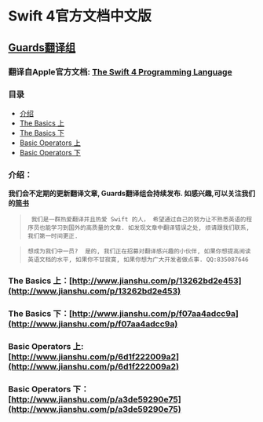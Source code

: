 # Swift 4官方文档中文版
## [Guards翻译组](http://www.jianshu.com/u/e6c8dda77e26)

### 翻译自Apple官方文档:  [The Swift 4 Programming Language ]( https://developer.apple.com/library/content/documentation/Swift/Conceptual/Swift_Programming_Language/index.html#//apple_ref/doc/uid/TP40014097-CH3-ID0)

### 目录
* [介绍](#介绍)
* [The Basics 上](#TheBasics1)
* [The Basics 下](#TheBasics2)
* [Basic Operators 上](#BasicOperators1)
* [Basic Operators 下](#BasicOperators2)

### <a id="介绍"></a> 介绍：
 **我们会不定期的更新翻译文章, Guards翻译组会持续发布. 如感兴趣,可以关注我们的[简书](http://www.jianshu.com/u/e6c8dda77e26)**
 >` 我们是一群热爱翻译并且热爱 Swift 的人， 希望通过自己的努力让不熟悉英语的程序员也能学习到国外的高质量的文章. 如发现文章中翻译错误之处, 烦请跟我们联系, 我们第一时间更正.`


> `想成为我们中一员?  是的, 我们正在招募对翻译感兴趣的小伙伴, 如果你想提高阅读英语文档的水平, 如果你不甘寂寞, 如果你想为广大开发者做点事. QQ:835087646`


### <a id="TheBasics1"></a> The Basics 上：[http://www.jianshu.com/p/13262bd2e453](http://www.jianshu.com/p/13262bd2e453)
### <a id="TheBasics2"></a> The Basics 下：[http://www.jianshu.com/p/f07aa4adcc9a](http://www.jianshu.com/p/f07aa4adcc9a)
### <a id="BasicOperators1"></a> Basic Operators 上: [http://www.jianshu.com/p/6d1f222009a2](http://www.jianshu.com/p/6d1f222009a2)
### <a id="BasicOperators2"></a> Basic Operators 下：[http://www.jianshu.com/p/a3de59290e75](http://www.jianshu.com/p/a3de59290e75)